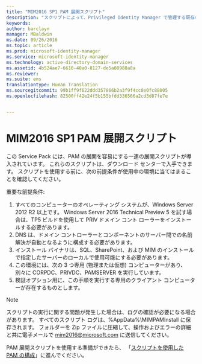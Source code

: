 ```yaml
---
title: "MIM2016 SP1 PAM 展開スクリプト"
description: "スクリプトによって、Privileged Identity Manager で管理する既存の ID または新規の ID を使用して CORP ドメインを準備する"
keywords: 
author: barclayn
manager: MBaldwin
ms.date: 09/26/2016
ms.topic: article
ms.prod: microsoft-identity-manager
ms.service: microsoft-identity-manager
ms.technology: active-directory-domain-services
ms.assetid: 4b524ae7-6610-40a0-8127-de5a08988a8a
ms.reviewer: 
ms.suite: ems
translationtype: Human Translation
ms.sourcegitcommit: 99b1ff9f622ddd357866b2a3f9f4cc8e0fc88005
ms.openlocfilehash: 82500ff42e24f5b155bfdd336566a2cd3d87fe7e


---
```


# MIM2016 SP1 PAM 展開スクリプト

この Service Pack には、PAM の展開を容易にする一連の展開スクリプトが導入されています。 これらのスクリプトは、ダウンロード センターで入手できます。 スクリプトを使用する前に、次の前提条件が使用中の環境に当てはまることを確認してください。

重要な前提条件:
1. すべてのコンピューターのオペレーティング システムが、Windows Server 2012 R2 以上です。 Windows Server 2016 Technical Preview 5 を試す場合は、TP5 ビルドを使用して PRIV ドメイン コント ローラーをインストールする必要があります。
2. DNS は、ドメイン コントローラーとコンポーネントのサーバー間での名前解決が自動となるように構成する必要があります。
3. インストール バイナリは、SQL、SharePoint、および MIM のインストールで指定したサーバーのローカルで使用可能にする必要があります。
4. この環境には、次の 3 つ専用 (物理または仮想) コンピューターがあり、別々に CORPDC、PRIVDC、PAMSERVER を実行しています。
5. 検証オプション用に、この手順を実行する専用のクライアント コンピューターが存在するものとします。

>[!NOTE]
>スクリプトの実行に関する問題が発生した場合は、ログの確認が必要になる場合があります。 すべてのスクリプト ログは、%AppData%\MIMPAMInstall に保存されます。 フォルダーを Zip ファイルに圧縮して、操作およびエラーの詳細と共に電子メールで mim2016@microsoft.com に送信してください。

PAM 展開スクリプトを使用する準備ができたら、 「[スクリプトを使用した PAM の構成](/microsoft-identity-manager/pam/sp1-pam-configure-using-scripts)」に進んでください。



<!--HONumber=Oct16_HO1-->


